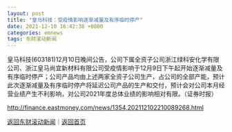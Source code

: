 ```yaml
---
layout: post
title: "皇马科技：受疫情影响逐渐减量及有序临时停产"
date: 2021-12-10 16:42:38 +0800
categories: emnews
tags: 东财滚动新闻
---
```


皇马科技(603181)12月10日晚间公告，公司下属全资子公司浙江绿科安化学有限公司、浙江皇马尚宜新材料有限公司受疫情影响于12月9日下午起开始逐渐减量及有序临时停产；公司产品均由上述两家全资子公司生产，占公司的全部产能，预计此次逐渐减量及有序临时停产将延迟公司产品的生产和交付，预计会对公司本月经营业绩产生不利影响，对公司2021年度总体业绩的影响相对有限。（证券时报）

<http://finance.eastmoney.com/news/1354,202112102210089268.html>

[返回东财滚动新闻](//finews.withounder.com/emnews/)｜[返回首页](//finews.withounder.com/)
